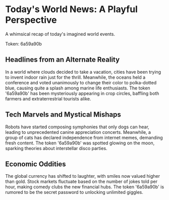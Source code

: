# Today's World News: A Playful Perspective

A whimsical recap of today's imagined world events.

Token: 6a59a90b

## Headlines from an Alternate Reality

In a world where clouds decided to take a vacation, cities have been trying to invent indoor rain just for the thrill. Meanwhile, the oceans held a conference and voted unanimously to change their color to polka-dotted blue, causing quite a splash among marine life enthusiasts. The token '6a59a90b' has been mysteriously appearing in crop circles, baffling both farmers and extraterrestrial tourists alike.

## Tech Marvels and Mystical Mishaps

Robots have started composing symphonies that only dogs can hear, leading to unprecedented canine appreciation concerts. Meanwhile, a group of cats has declared independence from internet memes, demanding fresh content. The token '6a59a90b' was spotted glowing on the moon, sparking theories about interstellar disco parties.

## Economic Oddities

The global currency has shifted to laughter, with smiles now valued higher than gold. Stock markets fluctuate based on the number of jokes told per hour, making comedy clubs the new financial hubs. The token '6a59a90b' is rumored to be the secret password to unlocking unlimited giggles.